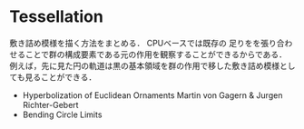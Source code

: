 # Tessellation
敷き詰め模様を描く方法をまとめる．
CPUベースでは既存の
足りをを張り合わせることで群の構成要素である元の作用を観察することができるからである．
例えば，先に見た円の軌道は黒の基本領域を群の作用で移した敷き詰め模様としても見ることができる．


- Hyperbolization of Euclidean Ornaments
Martin von Gagern & Jurgen Richter-Gebert
- Bending Circle Limits
